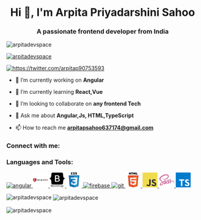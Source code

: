 <h1 align="center">Hi 👋, I'm Arpita Priyadarshini Sahoo</h1>
<h3 align="center">A passionate frontend developer from India</h3>

<p align="left"> <img src="https://komarev.com/ghpvc/?username=arpitadevspace&label=Profile%20views&color=0e75b6&style=flat" alt="arpitadevspace" /> </p>

<p align="left"> <a href="https://github.com/ryo-ma/github-profile-trophy"><img src="https://github-profile-trophy.vercel.app/?username=arpitadevspace" alt="arpitadevspace" /></a> </p>

<p align="left"> <a href="https://twitter.com/https://twitter.com/arpitap90753593" target="blank"><img src="https://img.shields.io/twitter/follow/https://twitter.com/arpitap90753593?logo=twitter&style=for-the-badge" alt="https://twitter.com/arpitap90753593" /></a> </p>

- 🔭 I’m currently working on **Angular**

- 🌱 I’m currently learning **React,Vue**

- 👯 I’m looking to collaborate on **any frontend Tech**

- 💬 Ask me about **Angular,Js, HTML,TypeScript**

- 📫 How to reach me **arpitapsahoo637174@gmail.com**

<h3 align="left">Connect with me:</h3>
<p align="left">


<h3 align="left">Languages and Tools:</h3>
<p align="left"> <a href="https://angular.io" target="_blank" rel="noreferrer"> <img src="https://angular.io/assets/images/logos/angular/angular.svg" alt="angular" width="40" height="40"/> </a> <a href="https://angular.io" target="_blank" rel="noreferrer"> <img src="https://raw.githubusercontent.com/devicons/devicon/master/icons/angularjs/angularjs-original-wordmark.svg" alt="angularjs" width="40" height="40"/> </a> <a href="https://getbootstrap.com" target="_blank" rel="noreferrer"> <img src="https://raw.githubusercontent.com/devicons/devicon/master/icons/bootstrap/bootstrap-plain-wordmark.svg" alt="bootstrap" width="40" height="40"/> </a> <a href="https://www.w3schools.com/css/" target="_blank" rel="noreferrer"> <img src="https://raw.githubusercontent.com/devicons/devicon/master/icons/css3/css3-original-wordmark.svg" alt="css3" width="40" height="40"/> </a> <a href="https://firebase.google.com/" target="_blank" rel="noreferrer"> <img src="https://www.vectorlogo.zone/logos/firebase/firebase-icon.svg" alt="firebase" width="40" height="40"/> </a> <a href="https://git-scm.com/" target="_blank" rel="noreferrer"> <img src="https://www.vectorlogo.zone/logos/git-scm/git-scm-icon.svg" alt="git" width="40" height="40"/> </a> <a href="https://www.w3.org/html/" target="_blank" rel="noreferrer"> <img src="https://raw.githubusercontent.com/devicons/devicon/master/icons/html5/html5-original-wordmark.svg" alt="html5" width="40" height="40"/> </a> <a href="https://developer.mozilla.org/en-US/docs/Web/JavaScript" target="_blank" rel="noreferrer"> <img src="https://raw.githubusercontent.com/devicons/devicon/master/icons/javascript/javascript-original.svg" alt="javascript" width="40" height="40"/> </a> <a href="https://sass-lang.com" target="_blank" rel="noreferrer"> <img src="https://raw.githubusercontent.com/devicons/devicon/master/icons/sass/sass-original.svg" alt="sass" width="40" height="40"/> </a> <a href="https://www.typescriptlang.org/" target="_blank" rel="noreferrer"> <img src="https://raw.githubusercontent.com/devicons/devicon/master/icons/typescript/typescript-original.svg" alt="typescript" width="40" height="40"/> </a> </p>

<p><img align="left" src="https://github-readme-stats.vercel.app/api/top-langs?username=arpitadevspace&show_icons=true&locale=en&layout=compact" alt="arpitadevspace" /></p>

<p>&nbsp;<img align="center" src="https://github-readme-stats.vercel.app/api?username=arpitadevspace&show_icons=true&locale=en" alt="arpitadevspace" /></p>

<p><img align="center" src="https://github-readme-streak-stats.herokuapp.com/?user=arpitadevspace&" alt="arpitadevspace" /></p>
